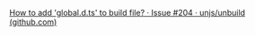[How to add 'global.d.ts' to build file? · Issue #204 · unjs/unbuild (github.com)](https://github.com/unjs/unbuild/issues/204)